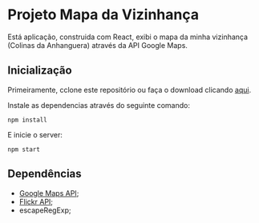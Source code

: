 # Projeto Mapa da Vizinhança

Está aplicação, construida com React, exibi o mapa da minha vizinhança (Colinas da Anhanguera) através da API Google Maps.

## Inicialização

Primeiramente, cclone este repositório ou faça o download clicando [aqui](https://github.com/rogeralbinoi/udacity-reactnd-myreads/archive/master.zip).

Instale as dependencias através do seguinte comando:

```
npm install
```

E inicie o server:

```
npm start
```

## Dependências

* [Google Maps API](https://developers.google.com/maps/documentation/?hl=pt-br);
* [Flickr API](https://www.flickr.com/);
* escapeRegExp;